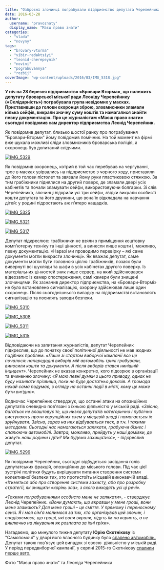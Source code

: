 ```yaml
---
title: "Озброєні злочинці пограбували підприємство депутата Черепейника"
date: 2016-03-28
author: 
  username: "pravoznaty"
  display_name: "Маєш право знати"
categories: 
  - "vlada"
  - "novyny"
tags: 
  - "brovary-vtorma"
  - "vibir-redaktsiyi"
  - "leonid-cherepeynik"
  - "novini"
  - "pograbuvannya"
  - "rozbij"
coverImage: "wp-content/uploads/2016/03/IMG_5318.jpg"
---
```


**У ніч на 28 березня підприємство «Бровари Вторма», що належить депутату броварської міської ради Леоніду Черепейнику («Солідарність») пограбувала група невідомих у масках. Приставивши до голови охоронця зброю, зловмисники зламали кілька сейфів, викрали значну суму коштів та намагалися знайти певну документацію. Про це журналістам «Маєш право знати» сьогодні повідомив сам директор підприємства Леонід Черепейник.**

Як повідомив депутат, близько шостої ранку про пограбування "Бровари-Вторми" йому повідомив помічник. На той момент на фірмі вже шукала можливі сліди зловмисників броварська поліція, а охоронець був допитаний слідчими.

[![IMG_5329](https://mpz.brovary.org/wp-content/uploads/2016/03/IMG_5329.jpg)](https://mpz.brovary.org/wp-content/uploads/2016/03/IMG_5329.jpg)

Як повідомив охоронець, котрий в той час перебував на чергуванні, троє в масках увірвались на підприємство з чорного ходу, приставили до його голови пістолет та звязали йому руки пластиковою стяжкою. За тим грабіжники піднялися на другий поверх, де зламали двері усіх кабінетів та почали зламувати сейфи, використовуючи болгарки. Зі слів Черепейника, злочинці відкрили усі три сейфи, звідки викрали особисті кошти депутата та його дружини, що вона їх відкладала на навчання дітей: у родині підростають аж п’ятеро нащадків.

[![IMG_5325](https://mpz.brovary.org/wp-content/uploads/2016/03/IMG_5325.jpg)](https://mpz.brovary.org/wp-content/uploads/2016/03/IMG_5325.jpg)

[![IMG_5321](https://mpz.brovary.org/wp-content/uploads/2016/03/IMG_5321.jpg)](https://mpz.brovary.org/wp-content/uploads/2016/03/IMG_5321.jpg)

[![IMG_5317](https://mpz.brovary.org/wp-content/uploads/2016/03/IMG_5317.jpg)](https://mpz.brovary.org/wp-content/uploads/2016/03/IMG_5317.jpg)

Депутат підкреслює: грабіжники не взяли з приміщення коштовну комп'ютерну техніку та інші цінності, а винесли лише кошти і, можливо, певну документацію. «Наразі ми проводимо перевірку – які саме документи могли викрасти злочинці». Як вважає депутат, саме документи могли бути головною ціллю грабіжників, позаяк були вивернуті всі шухляди та шафи в усіх кабінетах другого поверху. Із матеріальних цінностей зник лише сервер, на який здійснювався відеозапис із камер спостереження, самі камери були знищені злочинцями. Як зазначив директор підприємства, на «Бровари-Втормі» не було встановлено сигналізацію, охорону здійснював лише один охоронець. Після сьогоднішнього випадку на підприємстві встановлять сигналізацію та посилять заходи безпеки.

[![IMG_5310](https://mpz.brovary.org/wp-content/uploads/2016/03/IMG_5310-1.jpg)](https://mpz.brovary.org/wp-content/uploads/2016/03/IMG_5310-1.jpg)

[![IMG_5308](https://mpz.brovary.org/wp-content/uploads/2016/03/IMG_5308.jpg)](https://mpz.brovary.org/wp-content/uploads/2016/03/IMG_5308.jpg)

[![IMG_5311](https://mpz.brovary.org/wp-content/uploads/2016/03/IMG_5311.jpg)](https://mpz.brovary.org/wp-content/uploads/2016/03/IMG_5311.jpg)

[![IMG_5315](https://mpz.brovary.org/wp-content/uploads/2016/03/IMG_5315.jpg)](https://mpz.brovary.org/wp-content/uploads/2016/03/IMG_5315.jpg)

Відповідаючи на запитання журналістів, депутат Черепейник підкреслив, що до початку своєї політичної діяльності не мав жодних подібних проблем. _«Лише зі стартом виборчої кампанії все це почалося: напередодні виборів мій автомобіль тричі грабували, виносили кошти та документи. А після виборів стався нинішній інцидент»._ Черепейник не вказав конкретно, кого підозрює в організації та вчиненню злочину: _«Я маю певні думки з цього приводу, однак не буду називати прізвища, поки не буде достатньо доказів. А громада нехай сама подумає, з огляду на останні події в місті, кому це може бути вигідно»._

Водночас Черепейник стверджує, що останні атаки на опозиційних депутатів очевидно пов'язані з їхньою діяльністю у міській раді. _«Звісно, багатьох не влаштовує те, що низка депутатів категорично і публічно виступають проти корупційних схем у місцевій владі і намагається їх зруйнувати. Звісно, зараз на них відбувається тиск, в т.ч. і такими методами. Сьогодні нас намагаються залякати, грабуючи бізнес і спалюючи автомобілі. Завтра, можливо, прийдуть у наші домівки, де живуть наші родини і діти? Ми будемо захищатися»_, - підкреслив депутат.

[![IMG_5299](https://mpz.brovary.org/wp-content/uploads/2016/03/IMG_5299.jpg)](https://mpz.brovary.org/wp-content/uploads/2016/03/IMG_5299.jpg)

Як повідомив Черепейник, сьогодні відбудеться засідання голів депутатських фракцій, опозиційних до міського голови. Під час цієї зустрічі політики будуть вирішувати питання створення системи колективної безпеки тих, хто протистоїть місцевій виконавчій владі. _«Ітиметься або про створення системи захисту, або про розробку стратегії, як знищити «корінь зла», з якого виходять усі ці речі»._

_«Такими пограбуваннями особисто мене не залякати»_, - стверджує Леонід Черепейник. _«Вони думають, що вкравши у мене гроші, вони мене зламають? Для мене гроші – це сміття. У прямому і переносному сенсі. Я і моя сім'я молимося за тих, хто організував цей злочин, і сподіваємося, що гроші, які вони вкрали, підуть їм на користь, а не виключно на лікування як розплата за їхні гріхи»._

Нагадаємо, що минулого тижня депутату **Юрію Скотнікову** із "Самопомочі" у дворі його власного будинку було [спалено автомобіль.](https://mpz.brovary.org/tsiyeyi-nochi-brovarskomu-deputatu-znovu-spalyly-avto-foto-video/) Депутат також пов'язує цей випадок зі своєю  діяльністю у міській раді. У період передвиборчої кампанії, у серпні 2015-го Скотнікову [спалили перше авто.](https://www.youtube.com/watch?v=qTunVHt24QM) 

Фото "Маєш право знати" та Леоніда Черепейника
